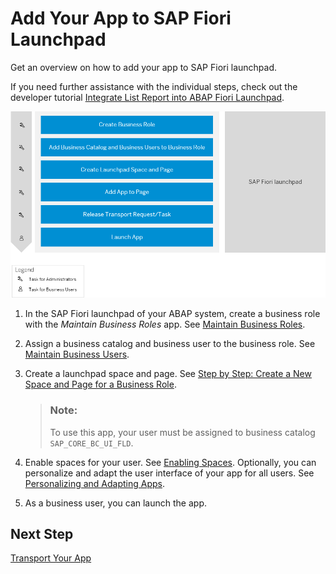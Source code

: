<!-- loioea41912278ea4525adc3ddd4e4f7988a -->

# Add Your App to SAP Fiori Launchpad

Get an overview on how to add your app to SAP Fiori launchpad.

If you need further assistance with the individual steps, check out the developer tutorial [Integrate List Report into ABAP Fiori Launchpad](https://developers.sap.com/tutorials/abap-environment-abap-flp.html).

![](images/Launch_Your_App_ABAP_d8b027c.png)

1.  In the SAP Fiori launchpad of your ABAP system, create a business role with the *Maintain Business Roles* app. See [Maintain Business Roles](https://help.sap.com/viewer/a630d57fc5004c6383e7a81efee7a8bb/LATEST/en-US/8980ad05330b4585ab96a8e09cef4688.html).
2.  Assign a business catalog and business user to the business role. See [Maintain Business Users](https://help.sap.com/viewer/a630d57fc5004c6383e7a81efee7a8bb/LATEST/en-US/e40e710321c74f28916affa9ae984bce.html).
3.  Create a launchpad space and page. See [Step by Step: Create a New Space and Page for a Business Role](https://help.sap.com/viewer/4fc8d03390c342da8a60f8ee387bca1a/LATEST/en-US/ab05d9e086554a08af88d6482deb1bcb.html).

    > ### Note:  
    > To use this app, your user must be assigned to business catalog `SAP_CORE_BC_UI_FLD`.

4.  Enable spaces for your user. See [Enabling Spaces](https://help.sap.com/viewer/4fc8d03390c342da8a60f8ee387bca1a/LATEST/en-US/64a5e1675ce7413791a654d2228a90be.html). Optionally, you can personalize and adapt the user interface of your app for all users. See [Personalizing and Adapting Apps](https://help.sap.com/viewer/4fc8d03390c342da8a60f8ee387bca1a/LATEST/en-US/e144c749695545eba5d5479a40357fa6.html).
5.  As a business user, you can launch the app.



<a name="loioea41912278ea4525adc3ddd4e4f7988a__section_brm_kvg_kqb"/>

## Next Step

[Transport Your App](https://help.sap.com/docs/SAP_S4HANA_CLOUD/6aa39f1ac05441e5a23f484f31e477e7/f259607ecde645f1b77bed32815c2db0.html?q=transport%20your%20app)


